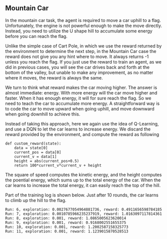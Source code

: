 
## Mountain Car
In the mountain car task, the agent is required to move a car uphill to a flag.
Unfortunately, the engine is not powerful enough to make the move directly.
Instead, you need to utilize the U shape hill to accumulate some energy before
you can reach the flag.

Unlike the simple case of Cart Pole, in which we use the reward returned by the
environment to determine the next step, in the Mountain Car case the reward does
not give you any hint where to move. It always returns -1 unless you reach the flag.
If you just use the reward to train an agent, as we did in previous cases, you 
will see the car drives back and forth at the bottom of the valley, but unable to
make any improvement, as no matter where it moves, the reward is always the same.

We turn to think what reward makes the car moving higher. The answer is almost
immediate: energy. With more energy will the car move higher and faster. When
it has enough energy, it will for sure reach the flag. So we need to teach the car
to accumulate more energy. A straightforward way is to code the car to move upward 
when going uphill, and move downward when going downhill to achieve this. 

Instead of taking this approach, here we again use the idea of Q-Learning, and use 
a DQN to let the car learns to increase energy. 
We discard the reward provided by the environment, and compute the reward as following

    def custom_reward(state):
        data = state[0]
        current_pos = data[0]
        current_v = data[1]
        height = abs(current_pos+0.5)
        return 100*current_v*current_v + height

The square of speed computes the kinetic energy, and the height computes the poential
energy, which sums up to the total energy of the car. When the car learns to increase
the total energy, it can easily reach the top of the hill.

Part of the training log is shown below. Just after 10 rounds, the car learns to climb
up the hill to the flag.

    Run: 6, exploration: 0.0027677054964881736, reward: 0.4911656598784185
    Run: 7, exploration: 0.0010785966235237919, reward: 1.0163097117814361
    Run: 8, exploration: 0.001, reward: 1.0865005623620014
    Run: 9, exploration: 0.001, reward: 0.9168002551655375
    Run: 10, exploration: 0.001, reward: 1.2002587158325773
    Run: 11, exploration: 0.001, reward: 1.1239015870528513
